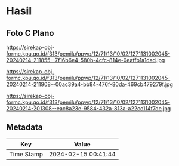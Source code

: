 # Hasil

## Foto C Plano

https://sirekap-obj-formc.kpu.go.id/f313/pemilu/ppwp/12/71/13/10/02/1271131002045-20240214-211855--7f16b6e4-580b-4cfc-814e-0eaffb1a1dad.jpg

https://sirekap-obj-formc.kpu.go.id/f313/pemilu/ppwp/12/71/13/10/02/1271131002045-20240214-211908--00ac39a4-bb84-476f-80da-469cb479279f.jpg

https://sirekap-obj-formc.kpu.go.id/f313/pemilu/ppwp/12/71/13/10/02/1271131002045-20240214-201308--eac8a23e-9584-432a-813a-a22cc114f7de.jpg


## Metadata

| Key        | Value               |
| ---------- | ------------------- |
| Time Stamp | 2024-02-15 00:41:44 |



